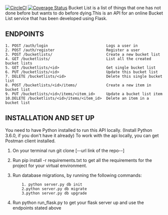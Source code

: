 [![CircleCI](https://circleci.com/gh/karendi/BucketListApi/tree/develop.svg?style=svg)](https://circleci.com/gh/karendi/BucketListApi/tree/develop)
[![Coverage Status](https://coveralls.io/repos/github/karendi/BucketListApi/badge.svg?branch=master)](https://coveralls.io/github/karendi/BucketListApi?branch=develop)
Bucket List is a list of things that one has not done before but wants to do before dying.This is
an API for an online Bucket List service that has been developed using Flask.


ENDPOINTS
------------------------------------------------------------------------------
    1. POST /auth/login                          Logs a user in
    2. POST /auth/register                       Register a user
    3. POST /bucketlists/                        Create a new bucket list
    4. GET /bucketlists/                         List all the created bucket lists
    5. GET /bucketlists/<id>                     Get single bucket list
    6. PUT /bucketlists/<id>                     Update this bucket list
    7. DELETE /bucketlists/<id>                  Delete this single bucket list
    8. POST /bucketlists/<id>/items/             Create a new item in bucket list
    9. PUT /bucketlists/<id>/items/<item_id>     Update a bucket list item
    10.DELETE /bucketlists/<id>/items/<item_id>  Delete an item in a bucket list


INSTALLATION AND SET UP
----------------------------------------------------------------------------------

You need to have Python installed to run this API locally.
(Install Python 3.6.0, if you don't have it already)
To work with the api locally, you can get Postman client installed.

1. On your terminal run git clone [--url link of the repo--]
2. Run pip install -r requirements.txt to get all the requirements for the project for your virtual environment.
3. Run database migrations, by running the following commands:

           1. python server.py db init
           2.python server.py db migrate
           3.python server.py db upgrade

4. Run python run_flask.py to get your flask server up and use the endpoints stated above


